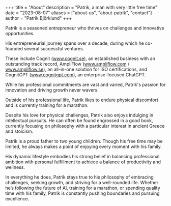 +++
title = "About"
description = "Patrik, a man with very little free time"
date = "2023-08-07"
aliases = ["about-us", "about-patrik", "contact"]
author = "Patrik Björklund"
+++

Patrik is a seasoned entrepreneur who thrives on challenges and innovative opportunities. 

His entrepreneurial journey spans over a decade, during which he co-founded several successful ventures. 

These include Cognit (www.cognit.se), an established business with an outstanding track record, AmpliFlow (www.ampliflow.com / www.ampliflow.se), an all-in-one solution for ISO certifications, and CognitGPT (www.cognitgpt.com), an enterprise-focused ChatGPT.

While his professional commitments are vast and varied, Patrik's passion for innovation and driving growth never wavers.

Outside of his professional life, Patrik likes to endure physical discomfort and is currently training for a marathon.

Despite his love for physical challenges, Patrik also enjoys indulging in intellectual pursuits. He can often be found engrossed in a good book, currently focusing on philosophy with a particular interest in ancient Greece and stoicism.

Patrik is a proud father to two young children. Though his free time may be limited, he always makes a point of enjoying every moment with his family. 

His dynamic lifestyle embodies his strong belief in balancing professional ambition with personal fulfillment to achiece a balance of productivity and wellness.

In everything he does, Patrik stays true to his philosophy of embracing challenges, seeking growth, and striving for a well-rounded life. Whether he’s following the future of AI, training for a marathon, or spending quality time with his family, Patrik is constantly pushing boundaries and pursuing excellence.